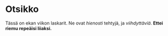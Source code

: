 # Otsikko

Tässä on ekan viikon laskarit. Ne ovat _hienosti_ tehtyjä, ja _viihdyttäviä_.
**Ettei riemu repeäisi liiaksi.**

